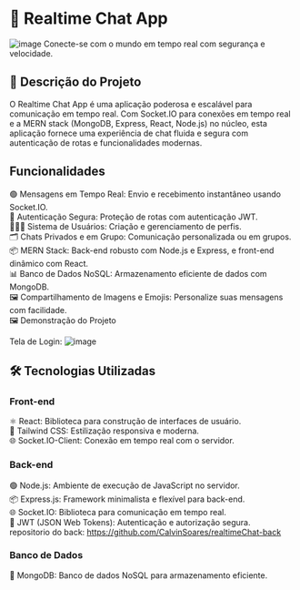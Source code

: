 # 💬 Realtime Chat App
![image](https://github.com/user-attachments/assets/d505042c-9ceb-45ac-83ce-b3c08da7b82b)
Conecte-se com o mundo em tempo real com segurança e velocidade.

## 📝 Descrição do Projeto
O Realtime Chat App é uma aplicação poderosa e escalável para comunicação em tempo real. Com Socket.IO para conexões em tempo real e a MERN stack (MongoDB, Express, React, Node.js) no núcleo, esta aplicação fornece uma experiência de chat fluida e segura com autenticação de rotas e funcionalidades modernas.

## Funcionalidades
🟢 Mensagens em Tempo Real: Envio e recebimento instantâneo usando Socket.IO. <br/>
🔐 Autenticação Segura: Proteção de rotas com autenticação JWT. <br/>
🧑‍🤝‍🧑 Sistema de Usuários: Criação e gerenciamento de perfis. <br/>
🗂️ Chats Privados e em Grupo: Comunicação personalizada ou em grupos. <br/>
📦 MERN Stack: Back-end robusto com Node.js e Express, e front-end dinâmico com React. <br/>
📊 Banco de Dados NoSQL: Armazenamento eficiente de dados com MongoDB. <br/>
🖼️ Compartilhamento de Imagens e Emojis: Personalize suas mensagens com facilidade. <br/>
🖼️ Demonstração do Projeto <br/>

Tela de Login: ![image](https://github.com/user-attachments/assets/4971c6f1-266f-45b9-86ab-0931c54f5285)

## 🛠️ Tecnologias Utilizadas
### Front-end
⚛️ React: Biblioteca para construção de interfaces de usuário. <br/>
🎨 Tailwind CSS: Estilização responsiva e moderna. <br/>
🌐 Socket.IO-Client: Conexão em tempo real com o servidor. <br/>

### Back-end
🟢 Node.js: Ambiente de execução de JavaScript no servidor. <br/>
📦 Express.js: Framework minimalista e flexível para back-end. <br/>
🌐 Socket.IO: Biblioteca para comunicação em tempo real. <br/>
🔐 JWT (JSON Web Tokens): Autenticação e autorização segura. <br/>
repositorio do back: https://github.com/CalvinSoares/realtimeChat-back

### Banco de Dados
🍃 MongoDB: Banco de dados NoSQL para armazenamento eficiente. <br/>
